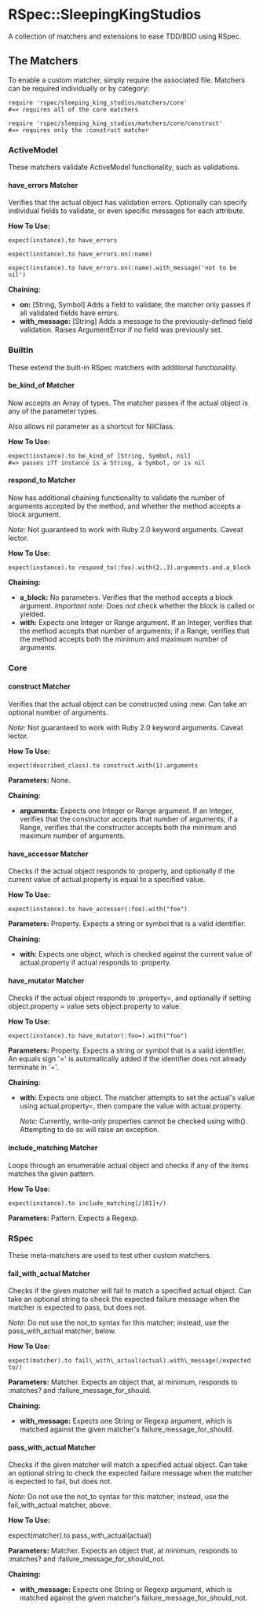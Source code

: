 # RSpec::SleepingKingStudios

A collection of matchers and extensions to ease TDD/BDD using RSpec.

## The Matchers

To enable a custom matcher, simply require the associated file. Matchers can be
required individually or by category:

    require 'rspec/sleeping_king_studios/matchers/core'
    #=> requires all of the core matchers
    
    require 'rspec/sleeping_king_studios/matchers/core/construct'
    #=> requires only the :construct matcher

### ActiveModel

These matchers validate ActiveModel functionality, such as validations.

#### have\_errors Matcher

Verifies that the actual object has validation errors. Optionally can specify
individual fields to validate, or even specific messages for each attribute.

**How To Use:**

    expect(instance).to have_errors
    
    expect(instance).to have_errors.on(:name)
    
    expect(instance).to have_errors.on(:name).with_message('not to be nil')

**Chaining:**
* **on:** [String, Symbol] Adds a field to validate; the matcher only passes if
  all validated fields have errors.
* **with\_message:** [String] Adds a message to the previously-defined field
  validation. Raises ArgumentError if no field was previously set.

### BuiltIn

These extend the built-in RSpec matchers with additional functionality.

#### be\_kind\_of Matcher

Now accepts an Array of types. The matcher passes if the actual object is
any of the parameter types.

Also allows nil parameter as a shortcut for NilClass.

**How To Use:**

    expect(instance).to be_kind_of [String, Symbol, nil]
    #=> passes iff instance is a String, a Symbol, or is nil

#### respond\_to Matcher

Now has additional chaining functionality to validate the number of arguments
accepted by the method, and whether the method accepts a block argument.

_Note:_ Not guaranteed to work with Ruby 2.0 keyword arguments. Caveat lector.

**How To Use:**

    expect(instance).to respond_to(:foo).with(2..3).arguments.and.a_block

**Chaining:**
* **a\_block:** No parameters. Verifies that the method accepts a block
  argument. _Important note:_ Does _not_ check whether the block is called or
  yielded.
* **with:** Expects one Integer or Range argument. If an Integer, verifies that
  the method accepts that number of arguments; if a Range, verifies that the
  method accepts both the minimum and maximum number of arguments.

### Core

#### construct Matcher

Verifies that the actual object can be constructed using :new. Can take an
optional number of arguments.

_Note:_ Not guaranteed to work with Ruby 2.0 keyword arguments. Caveat lector.

**How To Use:**

    expect(described_class).to construct.with(1).arguments

**Parameters:** None.

**Chaining:**
* **arguments:** Expects one Integer or Range argument. If an Integer, verifies
  that the constructor accepts that number of arguments; if a Range, verifies
  that the constructor accepts both the minimum and maximum number of
  arguments.

#### have\_accessor Matcher

Checks if the actual object responds to :property, and optionally if the
current value of actual.property is equal to a specified value.

**How To Use:**

    expect(instance).to have_accessor(:foo).with("foo")

**Parameters:** Property. Expects a string or symbol that is a valid
identifier.

**Chaining:**
* **with:** Expects one object, which is checked against the current value of
  actual.property if actual responds to :property.
  
#### have\_mutator Matcher

Checks if the actual object responds to :property=, and optionally if setting
object.property = value sets object.property to value.

**How To Use:**

    expect(instance).to have_mutator(:foo=).with("foo")

**Parameters:** Property. Expects a string or symbol that is a valid
identifier. An equals sign '=' is automatically added if the identifier does
not already terminate in '='.

**Chaining:**
* **with:** Expects one object. The matcher attempts to set the actual's value
  using actual.property=, then compare the value with actual.property.
  
  _Note:_ Currently, write-only properties cannot be checked using with().
  Attempting to do so will raise an exception.

#### include\_matching Matcher

Loops through an enumerable actual object and checks if any of the items
matches the given pattern.

**How To Use:**

    expect(instance).to include_matching(/[01]+/)

**Parameters:** Pattern. Expects a Regexp.

### RSpec

These meta-matchers are used to test other custom matchers.

#### fail\_with\_actual Matcher

Checks if the given matcher will fail to match a specified actual object. Can
take an optional string to check the expected failure message when the matcher
is expected to pass, but does not.

_Note:_ Do not use the not\_to syntax for this matcher; instead, use the
pass\_with\_actual matcher, below.

**How To Use:**

    expect(matcher).to fail\_with\_actual(actual).with\_message(/expected to/)
    
**Parameters:** Matcher. Expects an object that, at minimum, responds to
:matches? and :failure\_message\_for\_should.

**Chaining:**
* **with\_message:** Expects one String or Regexp argument, which is matched
  against the given matcher's failure\_message\_for\_should.

#### pass\_with\_actual Matcher

Checks if the given matcher will match a specified actual object. Can take an
optional string to check the expected failure message when the matcher is
expected to fail, but does not.

_Note:_ Do not use the not\_to syntax for this matcher; instead, use the
fail\_with\_actual matcher, above.

**How To Use:**

  expect(matcher).to pass\_with\_actual(actual)
  
**Parameters:** Matcher. Expects an object that, at minimum, responds to
:matches? and :failure\_message\_for\_should\_not.

**Chaining:**
* **with\_message:** Expects one String or Regexp argument, which is matched
  against the given matcher's failure\_message\_for\_should\_not.

